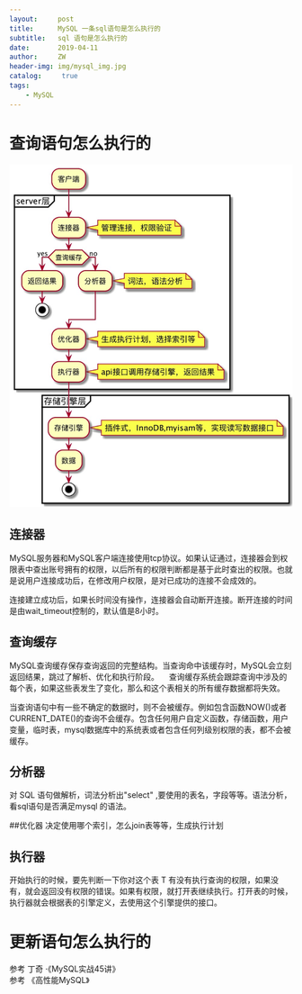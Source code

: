 ```yaml
---
layout:     post
title:      MySQL 一条sql语句是怎么执行的
subtitle:   sql 语句是怎么执行的
date:       2019-04-11
author:     ZW
header-img: img/mysql_img.jpg
catalog: 	 true
tags:
    - MySQL
---
```


# 查询语句怎么执行的
![查询语句怎么流程](/img/20190411_01.jpg)

## 连接器
MySQL服务器和MySQL客户端连接使用tcp协议。如果认证通过，连接器会到权限表中查出账号拥有的权限，以后所有的权限判断都是基于此时查出的权限。也就是说用户连接成功后，在修改用户权限，是对已成功的连接不会成效的。

连接建立成功后，如果长时间没有操作，连接器会自动断开连接。断开连接的时间是由wait_timeout控制的，默认值是8小时。

## 查询缓存
MySQL查询缓存保存查询返回的完整结构。当查询命中该缓存时，MySQL会立刻返回结果，跳过了解析、优化和执行阶段。  查询缓存系统会跟踪查询中涉及的每个表，如果这些表发生了变化，那么和这个表相关的所有缓存数据都将失效。

当查询语句中有一些不确定的数据时，则不会被缓存。例如包含函数NOW()或者CURRENT_DATE()的查询不会缓存。包含任何用户自定义函数，存储函数，用户变量，临时表，mysql数据库中的系统表或者包含任何列级别权限的表，都不会被缓存。


## 分析器
对 SQL 语句做解析，词法分析出"select" ,要使用的表名，字段等等。语法分析，看sql语句是否满足mysql 的语法。


##优化器
决定使用哪个索引，怎么join表等等，生成执行计划

## 执行器
开始执行的时候，要先判断一下你对这个表 T 有没有执行查询的权限，如果没有，就会返回没有权限的错误。如果有权限，就打开表继续执行。打开表的时候，执行器就会根据表的引擎定义，去使用这个引擎提供的接口。

# 更新语句怎么执行的





参考 丁奇 ·《MySQL实战45讲》    
参考 《高性能MySQL》
